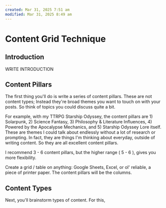 ```yaml
---
created: Mar 31, 2025 7:51 am
modified: Mar 31, 2025 8:49 am
---
```


# Content Grid Technique

## Introduction

WRITE INTRODUCTION

## Content Pillars

The first thing you'll do is write a series of content pillars. These are not content types; Instead they're broad themes you want to touch on with your posts. So think of topics you could discuss quite a bit.

For example, with my TTRPG Starship Odyssey, the content pillars are 1) Solarpunk, 2) Science Fantasy, 3) Philosophy & Literature Influences, 4) Powered by the Apocalypse Mechanics, and 5) Starship Odyssey Lore itself. These are themes I could talk about endlessly without a lot of research or prompting. In fact, they are things I'm thinking about everyday, outside of writing content. So they are all excellent content pillars. 

I recommend 3 - 6 content pillars, but the higher range ( 5 - 6 ), gives you more flexibility.

Create a grid / table on anything: Google Sheets, Excel, or ol' reliable, a piece of printer paper. The content pillars will be the columns.

## Content Types

Next, you'll brainstorm types of content. For this, 